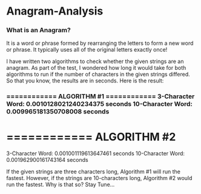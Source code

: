 # Anagram-Analysis

<h3>What is an Anagram?</h3>
<p>It is a word or phrase formed by rearranging the letters to form a new word or phrase. It typically uses all of the original letters exactly once!

I have written two algorithms to check whether the given strings are an anagram. As part of the test, I wondered how long it would
take for both algorithms to run if the number of characters in the given strings differed. So that you know, the results are in seconds.
Here is the result:

<h3>============
ALGORITHM #1
============
3-Character Word:   0.0010128021240234375    seconds
10-Character Word:  0.009965181350708008     seconds

============
ALGORITHM #2
============
3-Character Word:   0.001001119613647461    seconds
10-Character Word:  0.001962900161743164    seconds</h3>

If the given strings are three characters long, Algorithm #1 will run the fastest. However, if the strings are 10-characters long, 
Algorithm #2 would run the fastest. Why is that so? Stay Tune...</p>
